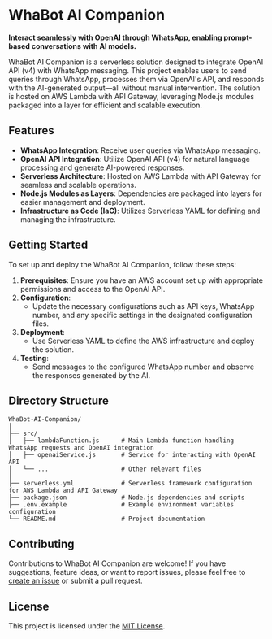 # WhaBot AI Companion

**Interact seamlessly with OpenAI through WhatsApp, enabling prompt-based conversations with AI models.**

WhaBot AI Companion is a serverless solution designed to integrate OpenAI API (v4) with WhatsApp messaging. This project enables users to send queries through WhatsApp, processes them via OpenAI's API, and responds with the AI-generated output—all without manual intervention. The solution is hosted on AWS Lambda with API Gateway, leveraging Node.js modules packaged into a layer for efficient and scalable execution.

## Features

- **WhatsApp Integration**: Receive user queries via WhatsApp messaging.
- **OpenAI API Integration**: Utilize OpenAI API (v4) for natural language processing and generate AI-powered responses.
- **Serverless Architecture**: Hosted on AWS Lambda with API Gateway for seamless and scalable operations.
- **Node.js Modules as Layers**: Dependencies are packaged into layers for easier management and deployment.
- **Infrastructure as Code (IaC)**: Utilizes Serverless YAML for defining and managing the infrastructure.

## Getting Started

To set up and deploy the WhaBot AI Companion, follow these steps:

1. **Prerequisites**: Ensure you have an AWS account set up with appropriate permissions and access to the OpenAI API.
2. **Configuration**:
   - Update the necessary configurations such as API keys, WhatsApp number, and any specific settings in the designated configuration files.
3. **Deployment**:
   - Use Serverless YAML to define the AWS infrastructure and deploy the solution.
4. **Testing**:
   - Send messages to the configured WhatsApp number and observe the responses generated by the AI.

## Directory Structure

```
WhaBot-AI-Companion/
│
├── src/
│   ├── lambdaFunction.js      # Main Lambda function handling WhatsApp requests and OpenAI integration
│   ├── openaiService.js       # Service for interacting with OpenAI API
│   └── ...                    # Other relevant files
│
├── serverless.yml             # Serverless framework configuration for AWS Lambda and API Gateway
├── package.json               # Node.js dependencies and scripts
├── .env.example               # Example environment variables configuration
└── README.md                  # Project documentation

```

## Contributing

Contributions to WhaBot AI Companion are welcome! If you have suggestions, feature ideas, or want to report issues, please feel free to [create an issue](https://github.com/balindam/WhaBot-AI-Companion/issues) or submit a pull request.

## License

This project is licensed under the [MIT License](LICENSE.md).

